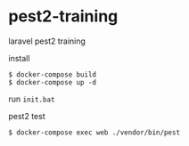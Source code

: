 # pest2-training
laravel pest2 training

install
```
$ docker-compose build
$ docker-compose up -d
```

run `init.bat`

pest2 test
```
$ docker-compose exec web ./vendor/bin/pest
```
